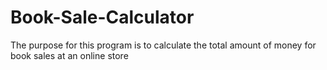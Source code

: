 # Book-Sale-Calculator

The purpose for this program is to calculate the total amount of money for book sales at an online store
